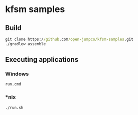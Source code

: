 # kfsm samples

## Build

```cmd
git clone https://github.com/open-jumpco/kfsm-samples.git
./gradlew assemble
```

## Executing applications

### Windows
```cmd
run.cmd
```
### *nix
```bash
./run.sh
```
